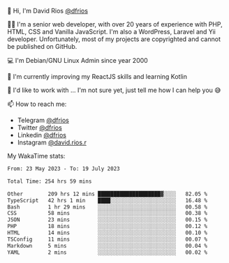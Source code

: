 👋 Hi, I'm David Rios [@dfrios](https://github.com/dfrios)

👨‍💻 I'm a senior web developer, with over 20 years of experience with PHP, HTML, CSS and Vanilla JavaScript. I'm also a WordPress, Laravel and Yii developer. Unfortunately, most of my projects are copyrighted and cannot be published on GitHub.

💻 I'm Debian/GNU Linux Admin since year 2000

🌱 I'm currently improving my ReactJS skills and learning Kotlin

💞️ I'd like to work with ... I'm not sure yet, just tell me how I can help you 😅


📫 How to reach me:
* Telegram [@dfrios](https://t.me/dfrios)
* Twitter [@dfrios](https://twitter.com/dfrios)
* Linkedin [@dfrios](https://linkedin.com/in/dfrios)
* Instagram [@david.rios.r](https://instagram.com/david.rios.r)



My WakaTime stats:
<!--START_SECTION:waka-->

```txt
From: 23 May 2023 - To: 19 July 2023

Total Time: 254 hrs 59 mins

Other        209 hrs 12 mins ████████████████████▓░░░░   82.05 %
TypeScript   42 hrs 1 min    ████░░░░░░░░░░░░░░░░░░░░░   16.48 %
Bash         1 hr 29 mins    ░░░░░░░░░░░░░░░░░░░░░░░░░   00.58 %
CSS          58 mins         ░░░░░░░░░░░░░░░░░░░░░░░░░   00.38 %
JSON         23 mins         ░░░░░░░░░░░░░░░░░░░░░░░░░   00.15 %
PHP          18 mins         ░░░░░░░░░░░░░░░░░░░░░░░░░   00.12 %
HTML         14 mins         ░░░░░░░░░░░░░░░░░░░░░░░░░   00.10 %
TSConfig     11 mins         ░░░░░░░░░░░░░░░░░░░░░░░░░   00.07 %
Markdown     5 mins          ░░░░░░░░░░░░░░░░░░░░░░░░░   00.04 %
YAML         2 mins          ░░░░░░░░░░░░░░░░░░░░░░░░░   00.02 %
```

<!--END_SECTION:waka-->
